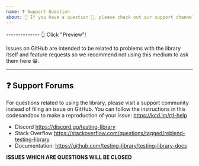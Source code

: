 ```yaml
---
name: ❓ Support Question
about: 🛑 If you have a question 💬, please check out our support channels!
---
```


-------------- 👆 Click "Preview"!

Issues on GitHub are intended to be related to problems with the library itself
and feature requests so we recommend not using this medium to ask them here 😁.

---

## ❓ Support Forums

For questions related to using the library, please visit a support community
instead of filing an issue on GitHub. You can follow the instructions in this
codesandbox to make a reproduction of your issue: https://kcd.im/rtl-help

- Discord https://discord.gg/testing-library
- Stack Overflow
  https://stackoverflow.com/questions/tagged/reblend-testing-library
- Documentation: https://github.com/testing-library/testing-library-docs

**ISSUES WHICH ARE QUESTIONS WILL BE CLOSED**
